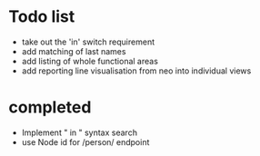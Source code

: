 # Todo list

* take out the 'in' switch requirement
* add matching of last names
* add listing of whole functional areas
* add reporting line visualisation from neo into individual views

# completed
* Implement "<name> in <area>" syntax search
* use Node id for /person/ endpoint